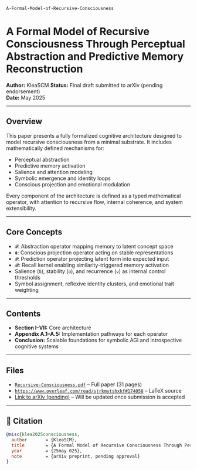     A-Formal-Model-of-Recursive-Consciousness

# A Formal Model of Recursive Consciousness Through Perceptual Abstraction and Predictive Memory Reconstruction

**Author:** KleaSCM 
**Status:** Final draft submitted to arXiv (pending endorsement)  
**Date:** May 2025

---

## Overview

This paper presents a fully formalized cognitive architecture designed to model recursive consciousness from a minimal substrate. It includes mathematically defined mechanisms for:

- Perceptual abstraction  
- Predictive memory activation  
- Salience and attention modeling  
- Symbolic emergence and identity loops  
- Conscious projection and emotional modulation

Every component of the architecture is defined as a typed mathematical operator, with attention to recursive flow, internal coherence, and system extensibility.

---

## Core Concepts

- `𝓕`: Abstraction operator mapping memory to latent concept space  
- `Φ`: Conscious projection operator acting on stable representations  
- `𝓟`: Prediction operator projecting latent form into expected input  
- `𝓡`: Recall kernel enabling similarity-triggered memory activation  
- Salience (`δ`), stability (`σ`), and recurrence (`ν`) as internal control thresholds  
- Symbol assignment, reflexive identity clusters, and emotional trait weighting

---

## Contents

- **Section I–VII:** Core architecture  
- **Appendix A.1–A.5:** Implementation pathways for each operator  
- **Conclusion:** Scalable foundations for symbolic AGI and introspective cognitive systems

---

## Files

- [`Recursive-Consciousness.pdf`](./A_Formal_Model_of_Recursive_Consciousness.pdf) – Full paper (31 pages)
- [`https://www.overleaf.com/read/sjrkmytshxkf#174058`](./main.tex) – LaTeX source 
- [Link to arXiv (pending)](https://arxiv.org/) – Will be updated once submission is accepted

---

## 💬 Citation
```bibtex
@misc{klea2025consciousness,
  author       = {KleaSCM},
  title        = {A Formal Model of Recursive Consciousness Through Perceptual Abstraction and Predictive Memory Reconstruction},
  year         = {25may 025},
  note         = {arXiv preprint, pending approval}
}

